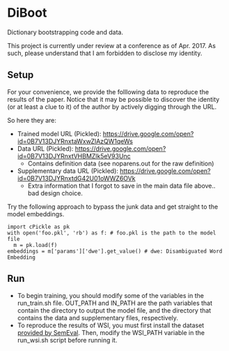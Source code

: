 # DiBoot
Dictionary bootstrapping code and data.

This project is currently under review at a conference as of Apr. 2017.
As such, please understand that I am forbidden to disclose my identity.

## Setup
For your convenience, we provide the folllowing data to reproduce the results of the paper.
Notice that it may be possible to discover the identity (or at least a clue to it) of the author by actively digging through the URL.

So here they are:
* Trained model URL (Pickled): https://drive.google.com/open?id=0B7V13DJYRnxtaWxwZlAzQW1qeWs
* Data URL (Pickled): https://drive.google.com/open?id=0B7V13DJYRnxtVHBMZlk5eV93Unc
  * Contains definition data (see noparens.out for the raw definition)
* Supplementary data URL (Pickled): https://drive.google.com/open?id=0B7V13DJYRnxtdG42U01oWWZ6OVk
  * Extra information that I forgot to save in the main data file above.. bad design choice.

Try the following approach to bypass the junk data and get straight to the model embeddings.
```
import cPickle as pk
with open('foo.pkl', 'rb') as f: # foo.pkl is the path to the model file
  m = pk.load(f)
embeddings = m['params']['dwe'].get_value() # dwe: Disambiguated Word Embedding
```
## Run
* To begin training, you should modify some of the variables in the run_train.sh file.
OUT_PATH and IN_PATH are the path variables that contain the directory to output the model file, and the directory that contains the data and supplementary files, respectively.
* To reproduce the results of WSI, you must first install the dataset [provided by SemEval](https://www.cs.york.ac.uk/semeval-2013/task13/index.php%3Fid=data.html). Then, modify the WSI_PATH variable in the run_wsi.sh script before running it.
